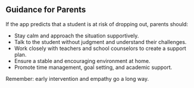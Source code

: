 ## Guidance for Parents

If the app predicts that a student is at risk of dropping out, parents should:

- Stay calm and approach the situation supportively.
- Talk to the student without judgment and understand their challenges.
- Work closely with teachers and school counselors to create a support plan.
- Ensure a stable and encouraging environment at home.
- Promote time management, goal setting, and academic support.

Remember: early intervention and empathy go a long way.
